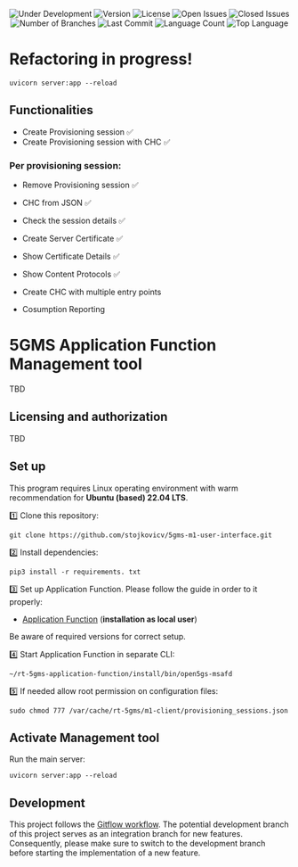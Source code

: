 <p align="center">
  <img src="https://img.shields.io/badge/Status-Under_Development-yellow" alt="Under Development">
  <img src="https://img.shields.io/github/v/tag/5G-MAG/rt-5gms-application-function?label=version" alt="Version">
  <img src="https://img.shields.io/github/license/stojkovicv/5gms-m1-management-tool" alt="License">
  <img src="https://img.shields.io/github/issues-raw/stojkovicv/5gms-m1-management-tool" alt="Open Issues">
  <img src="https://img.shields.io/github/issues-closed-raw/stojkovicv/5gms-m1-management-tool" alt="Closed Issues">
  <img src="https://img.shields.io/badge/Branches-3-blue" alt="Number of Branches">
  <img src="https://img.shields.io/github/last-commit/stojkovicv/5gms-m1-management-tool" alt="Last Commit">
  <img src="https://img.shields.io/github/languages/count/stojkovicv/5gms-m1-management-tool" alt="Language Count">
  <img src="https://img.shields.io/github/languages/top/stojkovicv/5gms-m1-management-tool" alt="Top Language">
</p>




# Refactoring in progress!

```
uvicorn server:app --reload
```

## Functionalities

- Create Provisioning session ✅
- Create Provisioning session with CHC ✅

### Per provisioning session:
- Remove Provisioning session ✅
- CHC from JSON ✅
- Check the session details ✅

- Create Server Certificate ✅
- Show Certificate Details ✅

- Show Content Protocols ✅

- Create CHC with multiple entry points

- Cosumption Reporting


# 5GMS Application Function Management tool
TBD
## Licensing and authorization
TBD

## Set up
This program requires Linux operating environment with warm recommendation for **Ubuntu (based) 22.04 LTS**.

1️⃣ Clone this repository:

```
git clone https://github.com/stojkovicv/5gms-m1-user-interface.git
```
2️⃣ Install dependencies:

```
pip3 install -r requirements. txt
```

3️⃣ Set up Application Function. Please follow the guide in order to it properly:
- [Application Function](https://github.com/5G-MAG/rt-5gms-application-function/wiki/Testing-as-a-Local-User) (**installation as local user**)

Be aware of required versions for correct setup.

4️⃣ Start Application Function in separate CLI:

```
~/rt-5gms-application-function/install/bin/open5gs-msafd
```

5️⃣ If needed allow root permission on configuration files:

```
sudo chmod 777 /var/cache/rt-5gms/m1-client/provisioning_sessions.json
```
 
## Activate Management tool

Run the main server:

```
uvicorn server:app --reload
```

## Development
This project follows the [Gitflow workflow](https://www.atlassian.com/git/tutorials/comparing-workflows/gitflow-workflow). The potential development branch of this project serves as an integration branch for new features. Consequently, please make sure to switch to the development branch before starting the implementation of a new feature.
